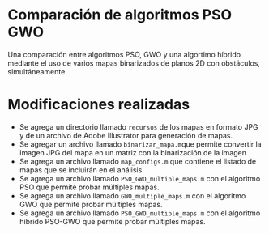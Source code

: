 # Comparación de algoritmos PSO GWO

Una comparación entre algoritmos PSO, GWO y una algortimo híbrido mediante el uso de varios mapas binarizados de planos 2D con obstáculos, simultáneamente.  

# Modificaciones realizadas
 * Se agrega un directorio llamado ```recursos``` de los mapas en formato JPG y de un archivo de Adobe Illustrator para generación de mapas.
 * Se agregar un archivo llamado ```binarizar_mapa.m```que permite convertir la imagen JPG del mapa en un matriz con la binarización de la imagen
 * Se agrega un archivo llamado ```map_configs.m``` que contiene el listado de mapas que se incluirán en el análisis
 * Se agrega un archivo llamado ```PSO_GWO_multiple_maps.m``` con el algoritmo PSO que permite probar múltiples mapas.
 * Se agrega un archivo llamado ```GWO_multiple_maps.m``` con el algoritmo GWO que permite probar múltiples mapas.
 * Se agrega un archivo llamado ```PSO_GWO_multiple_maps.m``` con el algoritmo híbrido PSO-GWO que permite probar múltiples mapas.
